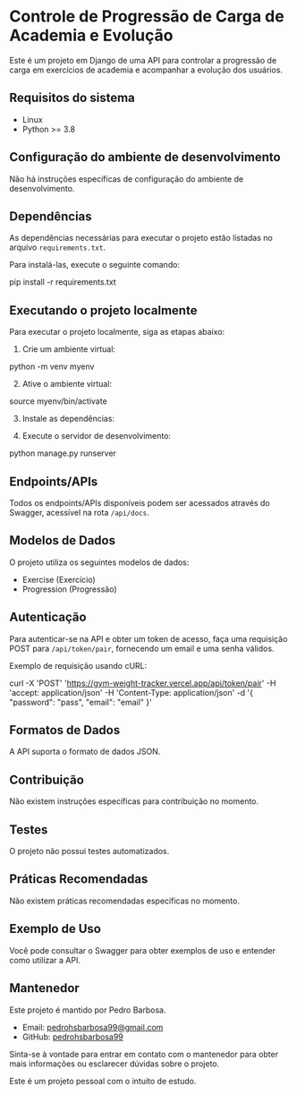 # Controle de Progressão de Carga de Academia e Evolução

Este é um projeto em Django de uma API para controlar a progressão de carga em exercícios de academia e acompanhar a evolução dos usuários.

## Requisitos do sistema

- Linux
- Python >= 3.8

## Configuração do ambiente de desenvolvimento

Não há instruções específicas de configuração do ambiente de desenvolvimento.

## Dependências

As dependências necessárias para executar o projeto estão listadas no arquivo `requirements.txt`.

Para instalá-las, execute o seguinte comando:

pip install -r requirements.txt

## Executando o projeto localmente

Para executar o projeto localmente, siga as etapas abaixo:

1. Crie um ambiente virtual:

python -m venv myenv

2. Ative o ambiente virtual:

source myenv/bin/activate

3. Instale as dependências:

4. Execute o servidor de desenvolvimento:

python manage.py runserver

## Endpoints/APIs

Todos os endpoints/APIs disponíveis podem ser acessados através do Swagger, acessível na rota `/api/docs`.

## Modelos de Dados

O projeto utiliza os seguintes modelos de dados:

- Exercise (Exercício)
- Progression (Progressão)

## Autenticação

Para autenticar-se na API e obter um token de acesso, faça uma requisição POST para `/api/token/pair`, fornecendo um email e uma senha válidos.

Exemplo de requisição usando cURL:

curl -X 'POST'
'https://gym-weight-tracker.vercel.app/api/token/pair'
-H 'accept: application/json'
-H 'Content-Type: application/json'
-d '{
"password": "pass",
"email": "email"
}'

## Formatos de Dados

A API suporta o formato de dados JSON.

## Contribuição

Não existem instruções específicas para contribuição no momento.

## Testes

O projeto não possui testes automatizados.

## Práticas Recomendadas

Não existem práticas recomendadas específicas no momento.

## Exemplo de Uso

Você pode consultar o Swagger para obter exemplos de uso e entender como utilizar a API.

## Mantenedor

Este projeto é mantido por Pedro Barbosa.

- Email: pedrohsbarbosa99@gmail.com
- GitHub: [pedrohsbarbosa99](https://github.com/pedrohsbarbosa99)

Sinta-se à vontade para entrar em contato com o mantenedor para obter mais informações ou esclarecer dúvidas sobre o projeto.

Este é um projeto pessoal com o intuito de estudo.
